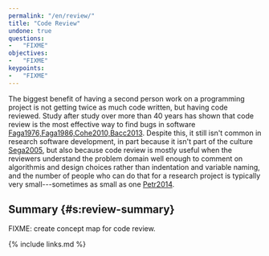 ```yaml
---
permalink: "/en/review/"
title: "Code Review"
undone: true
questions:
-   "FIXME"
objectives:
-   "FIXME"
keypoints:
-   "FIXME"
---
```


The biggest benefit of having a second person work on a programming project
is not getting twice as much code written,
but having code reviewed.
Study after study over more than 40 years has shown that code review is the most effective way to find bugs in software
[Faga1976,Faga1986,Cohe2010,Bacc2013](#BIB).
Despite this,
it still isn't common in research software development,
in part because it isn't part of the culture [Sega2005](#BIB),
but also because code review is mostly useful
when the reviewers understand the problem domain well enough to comment on algorithmis and design choices
rather than indentation and variable naming,
and the number of people who can do that for a research project is typically very small---sometimes
as small as one [Petr2014](#BIB).

## Summary {#s:review-summary}

FIXME: create concept map for code review.

{% include links.md %}
